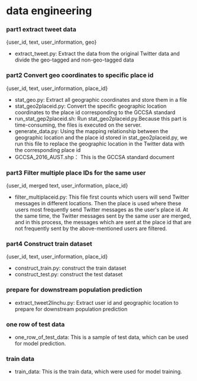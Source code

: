 # data engineering

### part1 extract tweet data
{user_id, text, user_information, geo}
* extract_tweet.py: 
  Extract the data from the original Twitter data and divide the geo-tagged and non-geo-tagged data
  
### part2 Convert geo coordinates to specific place id
{user_id, text, user_information, place_id}
* stat_geo.py:
  Extract all geographic coordinates and store them in a file
* stat_geo2placeid.py:
  Convert the specific geographic location coordinates to the place id corresponding to the GCCSA standard
* run_stat_gep2placeid.sh:
  Run stat_geo2placeid.py.Because this part is time-consuming, the files is executed on the server.
* generate_data.py:
  Using the mapping relationship between the geographic location and the place id stored in stat_geo2placeid.py, we run 
  this file to replace the geographic location in the Twitter data with the corresponding place id
* GCCSA_2016_AUST.shp：
  This is the GCCSA standard document

### part3 Filter multiple place IDs for the same user
{user_id, merged text, user_information, place_id}
* filter_multiplaceid.py:
  This file first counts which users will send Twitter messages in different locations. Then  the place is used where 
  these users most frequently send Twitter messages as the user's place id. At the same time, the Twitter messages sent 
  by the same user are merged, and in this process, the messages which are sent at the place id that are not frequently 
  sent by the above-mentioned users are filtered.

### part4 Construct train dataset
{user_id, text, user_information, place_id}
* construct_train.py:
  construct the train dataset
* construct_test.py:
  construct the test dataset

### prepare for downstream population prediction
* extract_tweet2linchu.py: 
  Extract user id and geographic location to prepare for downstream population prediction

### one row of test data
* one_row_of_test_data: 
  This is a sample of test data, which can be used for model prediction.
  
### train data
* train_data: 
  This is the train data, which were used for model training.


